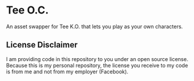 # Tee O.C.

An asset swapper for Tee K.O. that lets you play as your own characters.

## License Disclaimer

I am providing code in this repository to you under an open source license. Because this is my personal repository, the license you receive to my code is from me and not from my employer (Facebook).

